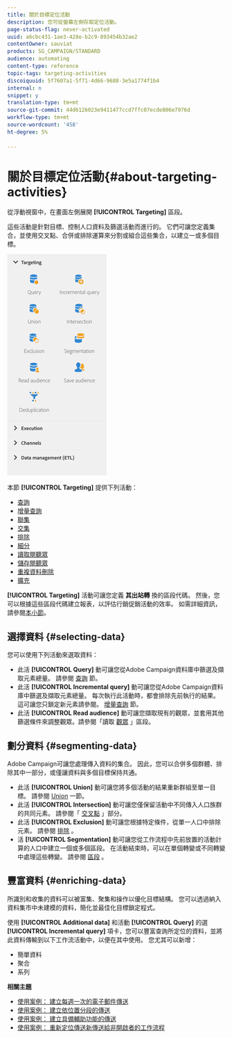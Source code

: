 ```yaml
---
title: 關於目標定位活動
description: 您可從螢幕左側存取定位活動。
page-status-flag: never-activated
uuid: a6cbc431-1ae3-428e-b2c9-893454b32ae2
contentOwner: sauviat
products: SG_CAMPAIGN/STANDARD
audience: automating
content-type: reference
topic-tags: targeting-activities
discoiquuid: 5f7607a1-5f71-4d66-9688-3e5a1774f1b4
internal: n
snippet: y
translation-type: tm+mt
source-git-commit: 44d6126023e9411477ccd7ffc07ecde806e7976d
workflow-type: tm+mt
source-wordcount: '458'
ht-degree: 5%

---
```



# 關於目標定位活動{#about-targeting-activities}

從浮動視窗中，在畫面左側展開 **[!UICONTROL Targeting]** 區段。

這些活動是針對目標、控制人口資料及篩選活動而進行的。 它們可讓您定義集合，並使用交叉點、合併或排除運算來分割或組合這些集合，以建立一或多個目標。

![](assets/wkf_targeting_activities.png)

本節 **[!UICONTROL Targeting]** 提供下列活動：

* [查詢](../../automating/using/query.md)
* [增量查詢](../../automating/using/incremental-query.md)
* [聯集](../../automating/using/union.md)
* [交集](../../automating/using/intersection.md)
* [排除](../../automating/using/exclusion.md)
* [細分](../../automating/using/segmentation.md)
* [讀取閱聽眾](../../automating/using/read-audience.md)
* [儲存閱聽眾](../../automating/using/save-audience.md)
* [重複資料刪除](../../automating/using/deduplication.md)
* [擴充](../../automating/using/enrichment.md)

**[!UICONTROL Targeting]** 活動可讓您定義 **其出站轉** 換的區段代碼。 然後，您可以根據這些區段代碼建立報表，以評估行銷促銷活動的效率。 如需詳細資訊，請參閱[本小節](../../reporting/using/creating-a-report-workflow-segment.md)。

## 選擇資料 {#selecting-data}

您可以使用下列活動來選取資料：

* 此活 **[!UICONTROL Query]** 動可讓您從Adobe Campaign資料庫中篩選及擷取元素總量。 請參閱 [查詢](../../automating/using/query.md) 節。
* 此活 **[!UICONTROL Incremental query]** 動可讓您從Adobe Campaign資料庫中篩選及擷取元素總量。 每次執行此活動時，都會排除先前執行的結果。 這可讓您只鎖定新元素請參閱。 [增量查詢](../../automating/using/incremental-query.md) 節。
* 此活 **[!UICONTROL Read audience]** 動可讓您擷取現有的觀眾，並套用其他篩選條件來調整觀眾。請參閱「讀取 [觀眾](../../automating/using/read-audience.md) 」區段。

## 劃分資料 {#segmenting-data}

Adobe Campaign可讓您處理傳入資料的集合。 因此，您可以合併多個群體、排除其中一部分，或僅讓資料與多個目標保持共通。

* 此活 **[!UICONTROL Union]** 動可讓您將多個活動的結果重新群組至單一目標。 請參閱 [Union](../../automating/using/union.md) 一節。
* 此活 **[!UICONTROL Intersection]** 動可讓您僅保留活動中不同傳入人口族群的共同元素。 請參閱「 [交叉點](../../automating/using/intersection.md) 」部分。
* 此活 **[!UICONTROL Exclusion]** 動可讓您根據特定條件，從單一人口中排除元素。 請參閱 [排除](../../automating/using/exclusion.md) 。
* 活 **[!UICONTROL Segmentation]** 動可讓您從工作流程中先前放置的活動計算的人口中建立一個或多個區段。 在活動結束時，可以在單個轉變或不同轉變中處理這些轉變。 請參閱 [區段](../../automating/using/segmentation.md) 。

## 豐富資料 {#enriching-data}

所識別和收集的資料可以被富集、聚集和操作以優化目標結構。 您可以透過納入資料集市中未建模的資料，簡化並最佳化目標鎖定程式。

使用 **[!UICONTROL Additional data]** 和活動 **[!UICONTROL Query]** 的選 **[!UICONTROL Incremental query]** 項卡，您可以豐富查詢所定位的資料，並將此資料傳輸到以下工作流活動中，以便在其中使用。 您尤其可以新增：

* 簡單資料
* 聚合
* 系列

**相關主題**

* [使用案例： 建立每週一次的電子郵件傳送](../../automating/using/workflow-weekly-offer.md)
* [使用案例： 建立依位置分段的傳送](../../automating/using/workflow-segmentation-location.md)
* [使用案例： 建立具備輔助功能的傳送](../../automating/using/workflow-created-query-with-complement.md)
* [使用案例： 重新定位傳送新傳送給非開啟者的工作流程](../../automating/using/workflow-cross-channel-retargeting.md)
